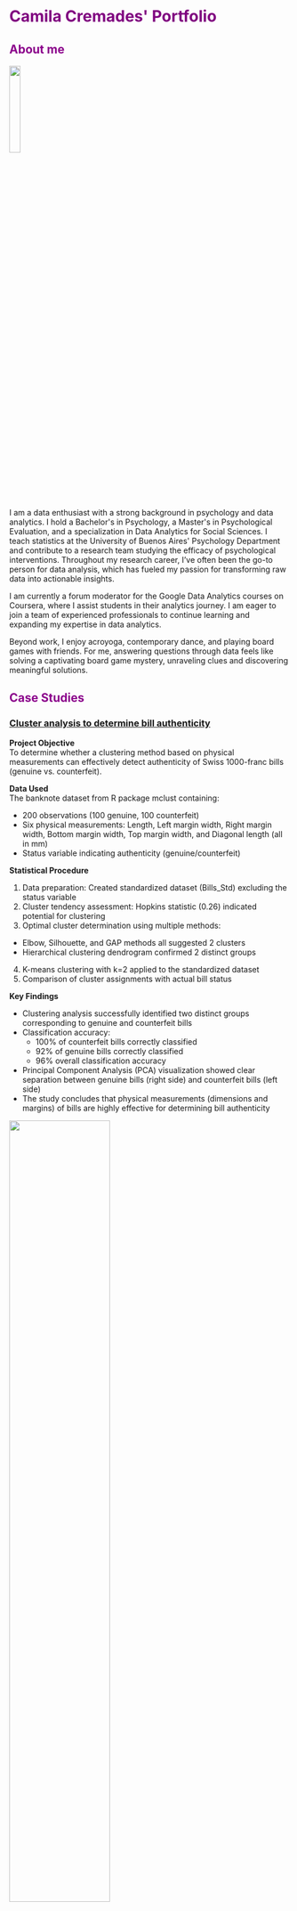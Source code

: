 # <span style="color: purple;">Camila Cremades' Portfolio</span>

## <span style="color: DarkMagenta;">About me</span>

<img src="FotoCami.jpg" width="20%" />

I am a data enthusiast with a strong background in psychology and data analytics. I hold a Bachelor's in Psychology, a Master's in Psychological Evaluation, and a specialization in Data Analytics for Social Sciences. I teach statistics at the University of Buenos Aires' Psychology Department and contribute to a research team studying the efficacy of psychological interventions. Throughout my research career, I’ve often been the go-to person for data analysis, which has fueled my passion for transforming raw data into actionable insights.

I am currently a forum moderator for the Google Data Analytics courses on Coursera, where I assist students in their analytics journey. I am eager to join a team of experienced professionals to continue learning and expanding my expertise in data analytics.

Beyond work, I enjoy acroyoga, contemporary dance, and playing board games with friends. For me, answering questions through data feels like solving a captivating board game mystery, unraveling clues and discovering meaningful solutions.

## <span style="color: DarkMagenta;">Case Studies</span>

### [Cluster analysis to determine bill authenticity](https://camila-cremades.github.io/Case-Studies/Cluster_Analysis.html)

**Project Objective**<br>
To determine whether a clustering method based on physical measurements can effectively detect authenticity of Swiss 1000-franc bills (genuine vs. counterfeit).

**Data Used**<br>
The banknote dataset from R package mclust containing:
- 200 observations (100 genuine, 100 counterfeit)
- Six physical measurements: Length, Left margin width, Right margin width, Bottom margin width, Top margin width, and Diagonal length (all in mm)
- Status variable indicating authenticity (genuine/counterfeit)

**Statistical Procedure**
1. Data preparation: Created standardized dataset (Bills_Std) excluding the status variable
2. Cluster tendency assessment: Hopkins statistic (0.26) indicated potential for clustering
3. Optimal cluster determination using multiple methods:
- Elbow, Silhouette, and GAP methods all suggested 2 clusters
- Hierarchical clustering dendrogram confirmed 2 distinct groups
4. K-means clustering with k=2 applied to the standardized dataset
5. Comparison of cluster assignments with actual bill status

**Key Findings**
- Clustering analysis successfully identified two distinct groups corresponding to genuine and counterfeit bills
- Classification accuracy:
  - 100% of counterfeit bills correctly classified
  - 92% of genuine bills correctly classified
  - 96% overall classification accuracy
- Principal Component Analysis (PCA) visualization showed clear separation between genuine bills (right side) and counterfeit bills (left side)
- The study concludes that physical measurements (dimensions and margins) of bills are highly effective for determining bill authenticity

<img src="Plot_Cluster.png" width="60%" />

### [Efficacy of the Unified Protocol for Emotional Disorders](https://camila-cremades.github.io/Case-Studies/Mix_Lineal_Reg_PU_Eficacy.html)

**Project Objective**<br>
To evaluate the efficacy of the Unified Protocol, a transdiagnostic intervention for emotional disorders, by comparing treatment and control (waitlist) groups across multiple outcome measures.

**Method**<br>
Study design: Randomized controlled trial<br>
Sample: 46 participants randomized to treatment or waitlist control<br>
Assessment points: Baseline (week 0), mid-treatment (week 5), and post-treatment (week 10)<br>
Outcome measures:
- Emotional Dysregulation (DERS): 30-item scale
- Depression (BDI): 21-item scale
- Anxiety (BAI): 21-item scale

**Statistical Procedure**<br>
Mixed-effects linear modeling with:
- Fixed effects: Time (weeks), condition (treatment vs. control), and their interaction
- Random effects: Participant ID and questionnaire items
- Model comparison between base models (random effects only) and full models (with fixed effects)
- End-of-treatment group comparisons using adjusted marginal means (emmeans)

**Key Findings**<br>
Emotional Dysregulation (DERS):
- Significant interaction between time and treatment condition (b = -0.08, p < .001)
- At week 10, treatment group showed significantly lower emotional dysregulation (difference = 0.98, p < .001)

Depression (BDI):
- Significant interaction between time and treatment condition (b = -0.06, p < .001)
- At week 10, treatment group showed significantly lower depression (difference = 0.57, p < .001)

Anxiety (BAI):
- Significant interaction between time and treatment condition (b = -0.03, p < .001)
- At week 10, treatment group showed significantly lower anxiety (difference = 0.52, p < .001)

Overall, the Unified Protocol demonstrated significant efficacy in reducing emotional dysregulation, depression, and anxiety symptoms compared to waitlist control, with improvements becoming more pronounced over the course of treatment.

<img src="PU.png" width="60%" />

### [Evaluation of the Effects of Practices and School Type on Exam Scores](https://camila-cremades.github.io/Case-Studies/Lineal_Regresion_2.html)

**Objective**<br>
The study aimed to evaluate the effects of course performance ("exercise in the course") on written exam scores, analyzing both within-school and between-school variations.

**Data**<br>
The analysis used the GCSE exam scores dataset from the mlmRev package, containing variables for schools, students, gender, written exam scores, and course performance metrics.

**Statistical Procedure**<br>
Hybrid Random Effects Models (HREM) were employed to separate and analyze both within-school and between-school effects:
- Unconditional Model: Established baseline variation in written exam scores
- Fixed Effects Model: Examined effects of within-school (course_wt) and between-school (c_course_bw) course performance
- Random Effects Model: Added random slopes for within-school course performance
- Interaction Model: Tested cross-level interactions between within-school and between-school effects
- Models were compared using likelihood ratio tests and evaluated using AIC/BIC criteria.

**Key Findings**<br>
- Baseline Performance: The average written exam score across all schools was 47.6 points, with significant between-school variation (ICC = 0.28)
- Within-School Effects: Students who scored higher than their school's average in coursework showed significantly better written exam performance (β = 0.36, p < .001)
- Between-School Effects: Schools with higher average coursework scores produced students with significantly better written exam scores (β = 0.34, p < .001)
- Random Effects: The relationship between coursework and exam scores varied significantly across schools, with the random slope model showing better fit than fixed effects alone (χ²(2) = 27.94, p < .001)
- Cross-Level Interaction: No significant interaction was found between within-school and between-school course performance (p = .74), indicating that the relationship between individual coursework and exam performance remained consistent regardless of school-level averages

The findings demonstrate that course performance significantly impacts written exam scores at both individual and institutional levels, highlighting the importance of coursework quality across educational contexts.

<img src="LinReg_2.png" width="60%" />

### [Mediation and moderation of Psychological Variables](https://camila-cremades.github.io/Case-Studies/Mediation_Moderation.html)

**Objective**<br>
The project investigated three main relationships:
1. Whether disability severity moderates the effect of caregiving hours on negative affect
2. Whether perceived tension mediates the effect of negative-affect-oriented movies on negative affect
3. Whether negative affect mediates the relationship between neuroticism and depression

**Data Sources**<br>
Activity 1: efc dataset from sjPlot package<br>
Activities 2 & 3: affect dataset from psychTools package

**Statistical Procedures**<br>
Activity 1: Moderation analysis using regression with interaction terms<br>
Activity 2: Mediation analysis using MBESS package with bootstrapping (10,000 iterations)<br>
Activity 3: Mediation analysis using mediation package with bootstrapping (10,000 iterations)<br>

**Key Findings**<br>
Activity 1: Moderation Effect
- Disability severity significantly moderated the relationship between caregiving hours and negative affect (B = 0.0002, p < .01)
- As disability severity increased, the effect of caregiving hours on negative affect also increased
- The main effect of disability severity was significant (B = -0.05, p < .001)

<img src="Ej_22.jpg" width="60%" />

Activity 2: Mediation Analysis (Movies → Tension → Negative Affect)
- Total effect (c): Negative-affect movies significantly increased negative affect (B = 4.73, p < .001)
- Path a: Negative-affect movies significantly increased perceived tension (B = 4.38, p < .001)
- Path b: Perceived tension significantly predicted negative affect (B = 0.55, p < .001)
- Direct effect (c'): Effect decreased when controlling for tension (B = 2.30, p < .001)
- Significant indirect effect through perceived tension (B = 2.42, 95% CI [1.80, 3.08])

<img src="Ej_31.jpg" width="60%" />

Activity 3: Mediation Analysis (Neuroticism → Negative Affect → Depression)
- Total effect (c): Neuroticism significantly predicted depression (B = 0.03, p < .001)
- Path a: Neuroticism significantly predicted negative affect (B = 0.37, p < .001)
- Path b: Negative affect significantly predicted depression (B = 0.03, p < .001)
- Direct effect (c'): Effect decreased when controlling for negative affect (B = 0.019, p < .001)
- Significant indirect effect through negative affect (B = 0.011, 95% CI [0.005, 0.02])

<img src="Ej_32.jpg" width="60%" />

This study demonstrates the importance of considering both mediating and moderating variables when examining psychological relationships, particularly in caregiving contexts and emotional responses.

### [Predictors of Job Satisfaction and Employee Performance](https://camila-cremades.github.io/Case-Studies/PractInvI.html)

**Objective**<br>
This study aimed to identify key predictors of job satisfaction and employee performance in a sample of 300 employees from a technology solutions company, analyzing relationships between demographic, organizational, and clinical variables.

**Data Used**<br>
The dataset included 300 employees with variables including:
- Demographic: Gender (female/male)
- Work-related: Job type (4 categories), Home office status, Job satisfaction, Performance
- Psychological: Cognitive flexibility, Work environment perception, Self-esteem, Future job outlook, Anxiety, Depression
- Other: Intelligence, Social network

**Statistical Procedures**<br>
1. Descriptive statistics and normality testing for all variables
2. Chi-square tests to analyze associations between categorical variables
3. T-tests and ANOVA to compare job satisfaction across groups
4. Pearson correlations to assess relationships between continuous variables
5. Multiple regression analysis using stepwise selection for job satisfaction prediction
6. Logistic regression with ROC curve analysis for employee performance prediction

**Key Findings**<br>
Group Differences in Job Satisfaction
- Gender: Women reported significantly higher job satisfaction (M = 54.11, SD = 9.95) than men (M = 46.98, SD = 8.92), t(254) = -6.40, p < .001, d = 0.76, representing a moderate effect.
- Home Office: Employees working from home reported significantly higher job satisfaction (M = 54.11, SD = 9.43) than those working in-person (M = 45.42, SD = 8.54), t(298) = -8.37, p < .001, d = 0.97, representing a large effect.
- Job Type: Significant differences were found between job types, F(3, 296) = 3.50, p = .016, η² = .03. Post-hoc Tukey tests revealed that customer service employees had significantly lower job satisfaction compared to marketing employees (p < .05).

Job Satisfaction Predictors<br>
A multiple regression model explained 92% of variance in job satisfaction (F(6,239) = 525.9, p < .001). Significant predictors included:
- Cognitive flexibility (β = 0.92, p < .001) - positive relationship
- Work environment perception (β = -0.75, p < .001) - negative relationship
- Self-esteem (β = -0.34, p < .001) - negative relationship
- Future job outlook (β = 1.32, p < .001) - positive relationship
- Anxiety (β = -0.58, p < .001) - negative relationship
- Depression (β = 0.67, p < .001) - positive relationship

Employee Performance Predictors<br>
The logistic regression model showed excellent predictive accuracy (ROC = 0.99), with sensitivity of 97.89% and specificity of 91.14%. Key findings included:
- Work environment perception had the strongest positive impact: a 12-point increase multiplied the odds of satisfactory performance by 5,034 times
- Job satisfaction showed a strong positive effect: a 10-point increase multiplied performance odds by 177.5 times
- Cognitive flexibility showed a negative relationship: a 15-point increase decreased performance odds by 89 times
- Job type was significant: customer service and sales employees had 94 times lower odds of satisfactory performance compared to marketing employees

**Conclusion**<br>
The analysis revealed that job satisfaction is significantly influenced by work arrangements (home office), gender, and job type. The regression models identified key psychological factors that predict both job satisfaction and performance, with work environment perception emerging as particularly important for performance outcomes. These findings provide valuable insights for developing targeted organizational interventions to enhance employee satisfaction and performance.

### [Regression Analysis to Predict Cigarette Sales in the USA](https://camila-cremades.github.io/Case-Studies/Lineal_Regresion.html)

**Objective**<br>
To construct a regression model that relates per-capita cigarette consumption (Sales) across U.S. states to various socioeconomic and demographic variables, and to determine whether these variables are useful predictors of cigarette consumption.

**Data Used**<br>
The dataset contained information from all 50 U.S. states with the following variables:
- SALES: Per-capita cigarette consumption
- AGE: Percentage of the population aged 16-24
- HS: Percentage with high school education
- INCOME: Per capita personal income
- BLACK: Percentage of African American population
- FEMALE: Percentage of female population
- PRICE: Average price of cigarette packs

**Statistical Procedure**
1. Correlation analysis to examine linear relationships between Sales and potential predictors
2. Multiple linear regression with best subset selection to identify optimal predictors
3. Collinearity testing of predictor variables
4. Residual analysis to evaluate model assumptions (normality, homoscedasticity)
5. Identification and analysis of outliers and influential observations

**Key Findings**
- The best regression model included two significant predictors: INCOME and PRICE
  - INCOME had a positive effect on sales (β = 0.022, p = 0.002)
  - PRICE had a negative effect on sales (β = -3.018, p = 0.004)
- The model explained 25% of the variability in cigarette sales (R² = 0.250)
- The model was statistically significant overall (F = 8.012, p = 0.001)
- No collinearity issues were detected between the predictor variables
- Analysis identified outliers (New Hampshire and Nevada) and an influential observation (Washington DC), but these were retained in the model to maintain generalizability across all U.S. states
- The Breusch-Pagan test indicated heteroscedasticity issues, though these may be attributed to the presence of outliers

The findings suggest that higher income levels increase cigarette consumption while higher prices reduce it, confirming basic economic theory of consumer behavior in this market.

### [Sex prediction from Psychological Variables using Machine Learning](https://camila-cremades.github.io/Case-Studies/Sex-prediction-from-psychological-variables.html)

For the following study, a database obtained from the Open Code Psychometrics website was used. The questionnaire consists of 163 items organized into a reasoning scale and 15 primary personality scales, each with 10 items.
In this study, an optimal supervised model was developed to maximize its predictive capacity in determining whether personality traits could be considered relevant variables for the psychology of sex differences.



## <span style="color: DarkMagenta;">Published papers</span>

[Celleri, M., Cremades, C. F., Rojas, R. L. & Garay, C. J. (2025). Neuroticismo, sintomatología psicopatológica y habilidades de conciencia emocional plena: estudio piloto sobre su impacto utilizando el Protocolo Unificado en Argentina. Revista Argentina De Ciencias Del Comportamiento, 17(2), 46-53. https://doi.org/10.32348/1852.4206.v17.n2.36729](https://revistas.unc.edu.ar/index.php/racc/article/view/36729)

[Celleri, M., Klajner, F., Cremades, F. C., Garay, C. J., Etchevers, M., & Osma, J. (2025). Usability and Acceptance by Therapists and Users of an Internet‐Based Intervention Based on the Unified Protocol in Argentina. Journal of Clinical Psychology. https://doi.org/10.1002/jclp.70037](https://onlinelibrary.wiley.com/doi/10.1002/jclp.70037)

[Rodante, D. E., Bellotti, M., Boscolo, M., Cremades, C., Melone, M., Gagliesi, P., & Mehlum, L. (2024). Safety Planning Intervention Training Among Early Career Mental Health Professionals: Perception of Self-Efficacy, Usefulness and Feasibility. Archives of Suicide Research, 1–15. https://doi.org/10.1080/13811118.2024.2335956](https://www.tandfonline.com/doi/full/10.1080/13811118.2024.2335956)

[Cremades, C., Melone, M., Bellotti, M., Boscolo, M., Rivas, A. L., Neumann, J., Lublinsky, L., & Rodante, D. (2024). Pilot study on the effect of an effective anger management group based on Dialectical Behavior Therapy (DBT). Vertex Revista Argentina De Psiquiatría, 35(165, jul.-sep.), 16–24. https://doi.org/10.53680/vertex.v35i165.656](https://revistavertex.com.ar/ojs/index.php/vertex/article/view/656)

[Natapof, D.G., Celleri, M., Appeceix, A.L., Kaplan, M., Cremades, C., Garay, C.J.(2024). Prevention of Emotional Disorders in University Students: Implementation and Adaptation of IUPI-P, a Program Based on Cognitive-Behavioral Therapy and the Unified Protocol. Anuario de Investigaciones, 30](https://www.psi.uba.ar/publicaciones/anuario/trabajos_completos/30/natapof.pdf)

[Cremades, C., Garay, C. J., Etchevers, M. J., Muiños, R., Peker, G. M., & Gómez Penedo, J. M. (2023). Adaptation and Validation of the Emotional Regulation Difficulty Scale in Adults in the Metropolitan Area of Buenos Aires. Avances En Psicología Latinoamericana , 41(3), 1–18. https://doi.org/10.12804/revistas.urosario.edu.co/apl/a.11523](https://revistas.urosario.edu.co/index.php/apl/article/view/11523)

[Celleri, M., Koutsovitis, F., Cremades, C., y Garay, C. J. (2023). Perceived quality of life index in patients with functional gastrointestinal disorders in Buenos Aires, Argentina. Acta Colombiana de Psicología, 26(1), 45–55. https://doi.org/10.14718/ACP.2023.26.1.4](https://actacolombianapsicologia.ucatolica.edu.co/article/view/3824)

[Celleri, M., Cremades , C. F., Rojas, R. L., Garay , C. J., & Osma, J. J. (2023). Pilot study on the clinical utility and acceptability of the Unified Protocol for the transdiagnostic treatment of emotional disorders in an online and group format in Argentina. Acción Psicológica, 19(2), 63–80. https://doi.org/10.5944/ap.19.2.37004](https://revistas.uned.es/index.php/accionpsicologica/article/view/37004)

[Rojas, R. L., Cremades, C. F., Celleri, M., & Garay, C. J. (2023). Overall Anxiety Severity and Impairment Scale (OASIS) and Overall Depression Severity and Impairment Scale (ODSIS): Adaptation and Validation in Buenos Aires, Argentina. Clinical Psychology in Europe, 5(2), 1-19. https://doi.org/10.32872/cpe.10451](https://cpe.psychopen.eu/index.php/cpe/article/view/10451)

[Celleri, M. & Cremades, C. (2022). Group processes and virtuality: patient experiences in an online intervention based on emotional regulation. In School of Psychology Award University of Buenos Aires 2022. (pp. 11-26). University of Buenos Aires](https://www.psi.uba.ar/premio/2022/calleri.pdf)

[Celleri, M., Cremades, C. F., Rojas, L., & Garay, C. J. (2023). Unified Protocol for the transdiagnostic treatment of emotional disorders in virtual and group format in Argentina: three months follow-up of a pilot study. Vertex Revista Argentina De Psiquiatría, 34(161, jul.-sept.), 18–23. https://doi.org/10.53680/vertex.v34i161.482](https://revistavertex.com.ar/ojs/index.php/vertex/article/view/482)

Cremades, C., Celleri, M., Menendez, A. & Garay, C. J. (2022). Multidimensional Experiential Avoidance Questionnaire (MEAQ): Spanish adaptation and validation in Argentina, Buenos Aires. Manuscript submitted for publication.

[Cremades, C., Garay, C., Etchevers, M., Muiños, R., Peker, G., & Gómez Penedo, J. (2022). Contemporaneous Emotion Regulation Theoretical Models: A Systematic Review. Interacciones, 8, e237. https://doi.org/10.24016/2022.v8.237](https://ojs.revistainteracciones.com/index.php/rin/article/view/237)

[Ortega, I., Donatti, S., Cremades, C. & Garay, C. (2022). Anxiety and depression in patients with functional gastrointestinal disorders in a hospital in the city of Buenos Aires. Revista Psicología de la Salud, 10(1), 69-79. http://doi.org/10.21134/pssa.v10i1.814](https://revistas.innovacionumh.es/index.php/psicologiasalud/article/view/1224)

[Celleri, M., Menendez, A., Cremades, C. & Garay, C. J. (2021). Development of an online intervention for emotional disorders based on the Unified Protocol in Argentina. Intersecciones, 39](http://intersecciones.psi.uba.ar/index.php?option=com_content&view=article&id=860:desarrollo-de-una-intervencion-online-para-trastornos-emocionales-basada-en-el-protocolo-unificado-en-argentina&catid=11:alumnos&Itemid=1)

[Cremades, C., Garay, C., & Etchevers, M. (2021). Treatment of emotional dysregulation in hospitals in the metropolitan area of Buenos Aires: a survey of professionals. Interdisciplinaria. Revista de Psicología y Ciencias Afines, 38(3), 103-116. https://doi.org/10.16888/interd.2021.38.3.6](https://www.ciipme-conicet.gov.ar/ojs/index.php?journal=interdisciplinaria&page=article&op=view&path[]=682)

[Donatti, S., Cremades, C., Ortega, I., Pérez Vasaro, D., Koutsovitis, F., & Garay, C. (2020). Mobile applications in Spanish for Irritable Bowel Syndrome: a systematic review. Anuario de Investigaciones, 27, 19-24.](https://www.psi.uba.ar/investigaciones/revistas/anuario/trabajos_completos/27/donatti.pdf)

[Cremades, C., Garay, C., Etchevers, M. (2019). A systematic review of efficacy studies on the treatment emotional dysregulation from a transdiagnostic paradigm. Acta Psiquiátr Psicol Am Lat,65(2), 99-87](https://psycnet.apa.org/record/2020-13882-003)

